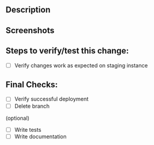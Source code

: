 <!-- Title format: short pr description -->

## Description
<!-- Briefly explain the steps you took to complete this PR/solve the issue -->

## Screenshots

<!-- Include screenshot for front-end work -->
<!--
|screenshot|
|--|
|image|
-->

<!-- Include BEFORE/AFTER. Delete if N/A. (For visual front-end bug fixes) -->
<!--
|before|after|
|--|--|
|before image|after image|
-->

## Steps to verify/test this change:
- [ ] Verify changes work as expected on staging instance
<!-- Add more steps here… -->

## Final Checks:
- [ ] Verify successful deployment
- [ ] Delete branch

(optional)
- [ ] Write tests
- [ ] Write documentation
